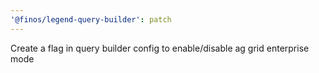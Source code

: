 ```yaml
---
'@finos/legend-query-builder': patch
---
```


Create a flag in query builder config to enable/disable ag grid enterprise mode
